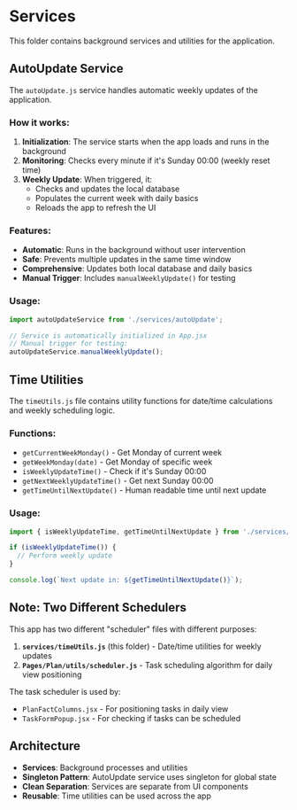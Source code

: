 # Services

This folder contains background services and utilities for the application.

## AutoUpdate Service

The `autoUpdate.js` service handles automatic weekly updates of the application.

### How it works:

1. **Initialization**: The service starts when the app loads and runs in the background
2. **Monitoring**: Checks every minute if it's Sunday 00:00 (weekly reset time)
3. **Weekly Update**: When triggered, it:
   - Checks and updates the local database
   - Populates the current week with daily basics
   - Reloads the app to refresh the UI

### Features:

- **Automatic**: Runs in the background without user intervention
- **Safe**: Prevents multiple updates in the same time window
- **Comprehensive**: Updates both local database and daily basics
- **Manual Trigger**: Includes `manualWeeklyUpdate()` for testing

### Usage:

```javascript
import autoUpdateService from './services/autoUpdate';

// Service is automatically initialized in App.jsx
// Manual trigger for testing:
autoUpdateService.manualWeeklyUpdate();
```

## Time Utilities

The `timeUtils.js` file contains utility functions for date/time calculations and weekly scheduling logic.

### Functions:

- `getCurrentWeekMonday()` - Get Monday of current week
- `getWeekMonday(date)` - Get Monday of specific week
- `isWeeklyUpdateTime()` - Check if it's Sunday 00:00
- `getNextWeeklyUpdateTime()` - Get next Sunday 00:00
- `getTimeUntilNextUpdate()` - Human readable time until next update

### Usage:

```javascript
import { isWeeklyUpdateTime, getTimeUntilNextUpdate } from './services/timeUtils';

if (isWeeklyUpdateTime()) {
  // Perform weekly update
}

console.log(`Next update in: ${getTimeUntilNextUpdate()}`);
```

## Note: Two Different Schedulers

This app has two different "scheduler" files with different purposes:

1. **`services/timeUtils.js`** (this folder) - Date/time utilities for weekly updates
2. **`Pages/Plan/utils/scheduler.js`** - Task scheduling algorithm for daily view positioning

The task scheduler is used by:
- `PlanFactColumns.jsx` - For positioning tasks in daily view
- `TaskFormPopup.jsx` - For checking if tasks can be scheduled

## Architecture

- **Services**: Background processes and utilities
- **Singleton Pattern**: AutoUpdate service uses singleton for global state
- **Clean Separation**: Services are separate from UI components
- **Reusable**: Time utilities can be used across the app 